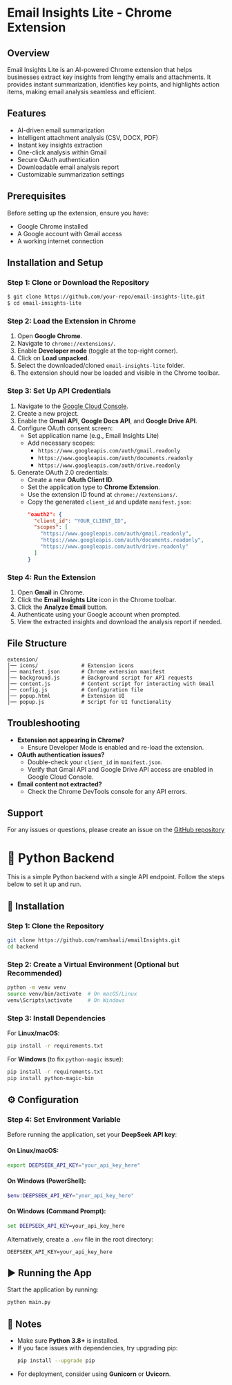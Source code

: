 # Email Insights Lite - Chrome Extension

## Overview
Email Insights Lite is an AI-powered Chrome extension that helps businesses extract key insights from lengthy emails and attachments. It provides instant summarization, identifies key points, and highlights action items, making email analysis seamless and efficient.

## Features
- AI-driven email summarization
- Intelligent attachment analysis (CSV, DOCX, PDF)
- Instant key insights extraction
- One-click analysis within Gmail
- Secure OAuth authentication
- Downloadable email analysis report
- Customizable summarization settings

## Prerequisites
Before setting up the extension, ensure you have:
- Google Chrome installed
- A Google account with Gmail access
- A working internet connection

## Installation and Setup
### Step 1: Clone or Download the Repository
```bash
$ git clone https://github.com/your-repo/email-insights-lite.git
$ cd email-insights-lite
```

### Step 2: Load the Extension in Chrome
1. Open **Google Chrome**.
2. Navigate to `chrome://extensions/`.
3. Enable **Developer mode** (toggle at the top-right corner).
4. Click on **Load unpacked**.
5. Select the downloaded/cloned `email-insights-lite` folder.
6. The extension should now be loaded and visible in the Chrome toolbar.

### Step 3: Set Up API Credentials
1. Navigate to the [Google Cloud Console](https://console.cloud.google.com/).
2. Create a new project.
3. Enable the **Gmail API**, **Google Docs API**, and **Google Drive API**.
4. Configure OAuth consent screen:
   - Set application name (e.g., Email Insights Lite)
   - Add necessary scopes:
     - `https://www.googleapis.com/auth/gmail.readonly`
     - `https://www.googleapis.com/auth/documents.readonly`
     - `https://www.googleapis.com/auth/drive.readonly`
5. Generate OAuth 2.0 credentials:
   - Create a new **OAuth Client ID**.
   - Set the application type to **Chrome Extension**.
   - Use the extension ID found at `chrome://extensions/`.
   - Copy the generated `client_id` and update `manifest.json`:
     ```json
     "oauth2": {
       "client_id": "YOUR_CLIENT_ID",
       "scopes": [
         "https://www.googleapis.com/auth/gmail.readonly",
         "https://www.googleapis.com/auth/documents.readonly",
         "https://www.googleapis.com/auth/drive.readonly"
       ]
     }
     ```

### Step 4: Run the Extension
1. Open **Gmail** in Chrome.
2. Click the **Email Insights Lite** icon in the Chrome toolbar.
3. Click the **Analyze Email** button.
4. Authenticate using your Google account when prompted.
5. View the extracted insights and download the analysis report if needed.

## File Structure
```
extension/
│── icons/              # Extension icons
│── manifest.json       # Chrome extension manifest
│── background.js       # Background script for API requests
│── content.js          # Content script for interacting with Gmail
│── config.js           # Configuration file
│── popup.html          # Extension UI
│── popup.js            # Script for UI functionality
```

## Troubleshooting
- **Extension not appearing in Chrome?**
  - Ensure Developer Mode is enabled and re-load the extension.
- **OAuth authentication issues?**
  - Double-check your `client_id` in `manifest.json`.
  - Verify that Gmail API and Google Drive API access are enabled in Google Cloud Console.
- **Email content not extracted?**
  - Check the Chrome DevTools console for any API errors.

## Support
For any issues or questions, please create an issue on the [GitHub repository](https://github.com/your-repo/email-insights-lite/issues)



# 📌 Python Backend

This is a simple Python backend with a single API endpoint. Follow the steps below to set it up and run.

## 🚀 Installation

### Step 1: Clone the Repository
```sh
git clone https://github.com/ramshaali/emailInsights.git
cd backend
```

### Step 2: Create a Virtual Environment (Optional but Recommended)
```sh
python -m venv venv
source venv/bin/activate  # On macOS/Linux
venv\Scripts\activate     # On Windows
```

### Step 3: Install Dependencies
For **Linux/macOS**:
```sh
pip install -r requirements.txt
```

For **Windows** (to fix `python-magic` issue):
```sh
pip install -r requirements.txt
pip install python-magic-bin
```

## ⚙️ Configuration

### Step 4: Set Environment Variable  
Before running the application, set your **DeepSeek API key**:  

#### On Linux/macOS:
```sh
export DEEPSEEK_API_KEY="your_api_key_here"
```

#### On Windows (PowerShell):
```powershell
$env:DEEPSEEK_API_KEY="your_api_key_here"
```

#### On Windows (Command Prompt):
```cmd
set DEEPSEEK_API_KEY=your_api_key_here
```

Alternatively, create a `.env` file in the root directory:
```
DEEPSEEK_API_KEY=your_api_key_here
```

## ▶️ Running the App

Start the application by running:
```sh
python main.py
```

## 📌 Notes
- Make sure **Python 3.8+** is installed.  
- If you face issues with dependencies, try upgrading pip:  
  ```sh
  pip install --upgrade pip
  ```
- For deployment, consider using **Gunicorn** or **Uvicorn**.


